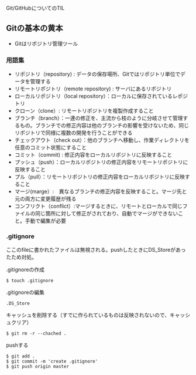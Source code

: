 Git/GitHubについてのTIL
## Gitの基本の黄本
- Gitはリポジトリ管理ツール
### 用語集
- リポジトリ（repository) : データの保存場所、Gitではリポジトリ単位でデータを管理する
- リモートリポジトリ（remote repository) : サーバにあるリポジトリ
- ローカルリポジトリ（local repository）：ローカルに保存されているレポジトリ
- クローン（clone）: リモートリポジトリを複製作成すること
- ブランチ（branch）：一連の修正を、主流から枝のように分岐させて管理するもの。ブランチでの修正内容は他のブランチの影響を受けないため、同じリポジトリで同様に複数の開発を行うことができる
- チェックアウト（check out）：他のブランチへ移動し、作業ディレクトリを任意のコミット状態にすること
- コミット（commit) : 修正内容をローカルリポジトリに反映すること
- プッシュ（push）：ローカルリポジトリの修正内容をリモートリポジトリに反映すること
- プル（pull）：リモートリポジトリの修正内容をローカルリポジトリに反映すること
- マージ(marge）:　異なるブランチの修正内容を反映すること。マージ先と元の両方に変更履歴が残る
- コンフリクト（conflict）:マージするときに、リモートとローカルで同じファイルの同じ箇所に対して修正がされており、自動でマージができないこと。手動で編集が必要



### .gitignore
ここのfileに書かれたファイルは無視される。pushしたときにDS_Storeがあったため対処。  

.gitignoreの作成
```
$ touch .gitignore
```
.gitignoreの編集
```text:.gitignore
.DS_Store
```

キャッシュを削除する（すでに作られているものは反映されないので、キャッシュクリア）  
```
$ git rm -r --chached .
```

pushする
```
$ git add .
$ git commit -m 'create .gitignore'
$ git push origin master
```
